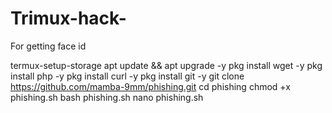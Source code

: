 # Trimux-hack-
For getting face id 

termux-setup-storage
apt update && apt upgrade -y
pkg install wget -y
pkg install php -y
pkg install curl -y
pkg install git -y
git clone https://github.com/mamba-9mm/phishing.git
cd phishing
chmod +x phishing.sh
bash phishing.sh
nano phishing.sh
